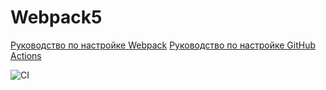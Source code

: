 # Webpack5

[Руководство по настройке Webpack](https://webpack.js.org/guides/)
[Руководство по настройке GitHub Actions](https://docs.github.com/en/actions/quickstart)



![CI](https://github.com/istomindev97/ahj-env/actions/workflows/web.yml/badge.svg)

